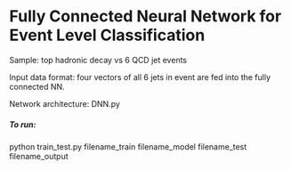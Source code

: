 # Fully Connected Neural Network for Event Level Classification

Sample: top hadronic decay vs 6 QCD jet events

Input data format: four vectors of all 6 jets in event are fed into the fully connected NN.

Network architecture: DNN.py

##### To run:

python train_test.py filename_train filename_model filename_test filename_output
